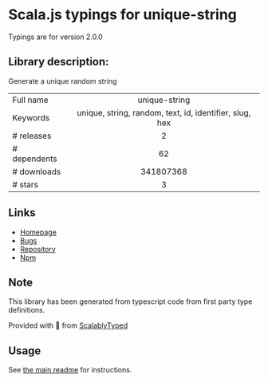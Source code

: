 
# Scala.js typings for unique-string

Typings are for version 2.0.0

## Library description:
Generate a unique random string

|                    |                 |
| ------------------ | :-------------: |
| Full name          | unique-string |
| Keywords           | unique, string, random, text, id, identifier, slug, hex |
| # releases         | 2 |
| # dependents       | 62 |
| # downloads        | 341807368 |
| # stars            | 3 |

## Links
- [Homepage](https://github.com/sindresorhus/unique-string#readme)
- [Bugs](https://github.com/sindresorhus/unique-string/issues)
- [Repository](https://github.com/sindresorhus/unique-string)
- [Npm](https://www.npmjs.com/package/unique-string)
    


## Note
This library has been generated from typescript code from first party type definitions.

Provided with :purple_heart: from [ScalablyTyped](https://github.com/oyvindberg/ScalablyTyped)

## Usage
See [the main readme](../../readme.md) for instructions.


